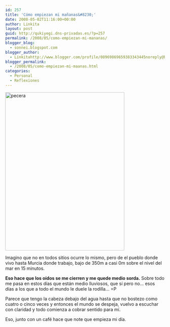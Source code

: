 ```yaml
---
id: 257
title: 'Cómo empiezan mi mañanas&#8230;'
date: 2008-05-02T11:16:00+00:00
author: Linkita
layout: post
guid: http://qukiyegi.dns-privadas.es/?p=257
permalink: /2008/05/como-empiezan-mi-mananas/
blogger_blog:
  - sonnei.blogspot.com
blogger_author:
  - Linkitahttp://www.blogger.com/profile/08969869659383343445noreply@blogger.com
blogger_permalink:
  - /2008/05/como-empiezan-mi-maanas.html
categories:
  - Personal
  - Reflexiones
---
```

[<img src="http://farm4.static.flickr.com/3206/2455440980_c1ee8c018c.jpg" alt="pecera" height="500" width="376" />](http://www.flickr.com/photos/linkita/2455440980/ "pecera by Linkita, on Flickr")

Imagino que no en todos sitios ocurre lo mismo, pero de el pueblo donde vivo hasta Murcia donde trabajo, bajo de 350m a casi 0m sobre el nivel del mar en 15 minutos.

<span style="font-weight: bold;">Eso hace que los oídos se me cierren y me quede medio sorda.</span> Sobre todo me pasa en estos días que están medio lluviosos, que sí pero no&#8230; esos días a los que a todo el mundo le duele la rodilla&#8230; =P

Parece que tengo la cabeza debajo del agua hasta que no bostezo como cuatro o cinco veces y entonces el mundo se despeja, vuelvo a escuchar con claridad y todo comienza a cobrar sentido para mí.

Eso, junto con un café hace que note que empieza mi día.